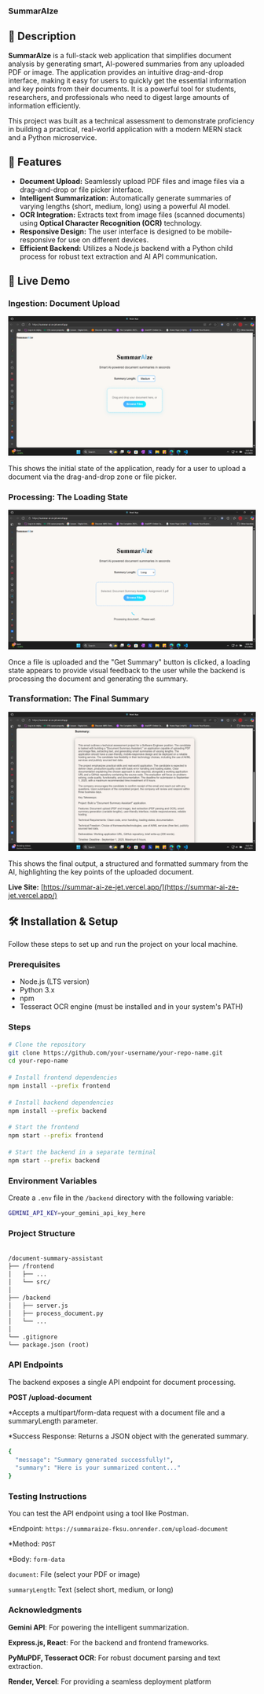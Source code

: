 ### SummarAIze

## 📝 Description

**SummarAIze** is a full-stack web application that simplifies document analysis by generating smart, AI-powered summaries from any uploaded PDF or image. The application provides an intuitive drag-and-drop interface, making it easy for users to quickly get the essential information and key points from their documents. It is a powerful tool for students, researchers, and professionals who need to digest large amounts of information efficiently.

This project was built as a technical assessment to demonstrate proficiency in building a practical, real-world application with a modern MERN stack and a Python microservice.

## 🧰 Features

* **Document Upload:** Seamlessly upload PDF files and image files via a drag-and-drop or file picker interface.
* **Intelligent Summarization:** Automatically generate summaries of varying lengths (short, medium, long) using a powerful AI model.
* **OCR Integration:** Extracts text from image files (scanned documents) using **Optical Character Recognition (OCR)** technology.
* **Responsive Design:** The user interface is designed to be mobile-responsive for use on different devices.
* **Efficient Backend:** Utilizes a Node.js backend with a Python child process for robust text extraction and AI API communication.

## 🚀 Live Demo

### Ingestion: Document Upload
![Ingestion: Document Upload](Images/ingestion.png)

This shows the initial state of the application, ready for a user to upload a document via the drag-and-drop zone or file picker.

### Processing: The Loading State
![Processing: The Loading State](Images/processing.png)

Once a file is uploaded and the "Get Summary" button is clicked, a loading state appears to provide visual feedback to the user while the backend is processing the document and generating the summary.

### Transformation: The Final Summary
![Transformation: The Final Summary](Images/transformation.png)

This shows the final output, a structured and formatted summary from the AI, highlighting the key points of the uploaded document.

**Live Site:** [https://summar-ai-ze-jet.vercel.app/](https://summar-ai-ze-jet.vercel.app/)

## 🛠️ Installation & Setup

Follow these steps to set up and run the project on your local machine.

### Prerequisites
* Node.js (LTS version)
* Python 3.x
* npm
* Tesseract OCR engine (must be installed and in your system's PATH)

### Steps

```bash
# Clone the repository
git clone https://github.com/your-username/your-repo-name.git
cd your-repo-name

# Install frontend dependencies
npm install --prefix frontend

# Install backend dependencies
npm install --prefix backend

# Start the frontend
npm start --prefix frontend

# Start the backend in a separate terminal
npm start --prefix backend
```

### Environment Variables

Create a `.env` file in the `/backend` directory with the following variable:

```bash
GEMINI_API_KEY=your_gemini_api_key_here
```
### Project Structure
<pre><code>
/document-summary-assistant
├── /frontend
│   ├── ...
│   └── src/
│
├── /backend
│   ├── server.js
│   ├── process_document.py
│   └── ...
│
└── .gitignore
└── package.json (root)
</code></pre>

### API Endpoints
The backend exposes a single API endpoint for document processing.

**POST /upload-document**

*Accepts a multipart/form-data request with a document file and a summaryLength parameter.

*Success Response: Returns a JSON object with the generated summary.
```bash
{
  "message": "Summary generated successfully!",
  "summary": "Here is your summarized content..."
}
```
### Testing Instructions
You can test the API endpoint using a tool like Postman.

*Endpoint: `https://summaraize-fksu.onrender.com/upload-document`

*Method: `POST`

*Body: `form-data`

`document`: File (select your PDF or image)

`summaryLength`: Text (select short, medium, or long)

### Acknowledgments
**Gemini API**: For powering the intelligent summarization.

**Express.js, React**: For the backend and frontend frameworks.

**PyMuPDF, Tesseract OCR**: For robust document parsing and text extraction.

**Render, Vercel**: For providing a seamless deployment platform
